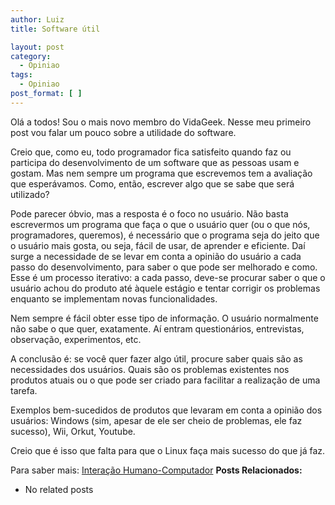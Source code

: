 ```yaml
---
author: Luiz
title: Software útil

layout: post
category:
  - Opiniao
tags:
  - Opiniao
post_format: [ ]
---
```

Olá a todos! Sou o mais novo membro do VidaGeek. Nesse meu primeiro post vou falar um pouco sobre a utilidade do software.

Creio que, como eu, todo programador fica satisfeito quando faz ou participa do desenvolvimento de um software que as pessoas usam e gostam. Mas nem sempre um programa que escrevemos tem a avaliação que esperávamos. Como, então, escrever algo que se sabe que será utilizado?

Pode parecer óbvio, mas a resposta é o foco no usuário. Não basta escrevermos um programa que faça o que o usuário quer (ou o que nós, programadores, queremos), é necessário que o programa seja do jeito que o usuário mais gosta, ou seja, fácil de usar, de aprender e eficiente. Daí surge a necessidade de se levar em conta a opinião do usuário a cada passo do desenvolvimento, para saber o que pode ser melhorado e como. Esse é um processo iterativo: a cada passo, deve-se procurar saber o que o usuário achou do produto até àquele estágio e tentar corrigir os problemas enquanto se implementam novas funcionalidades.

Nem sempre é fácil obter esse tipo de informação. O usuário normalmente não sabe o que quer, exatamente. Aí entram questionários, entrevistas, observação, experimentos, etc.

A conclusão é: se você quer fazer algo útil, procure saber quais são as necessidades dos usuários. Quais são os problemas existentes nos produtos atuais ou o que pode ser criado para facilitar a realização de uma tarefa.

Exemplos bem-sucedidos de produtos que levaram em conta a opinião dos usuários: Windows (sim, apesar de ele ser cheio de problemas, ele faz sucesso), Wii, Orkut, Youtube.

Creio que é isso que falta para que o Linux faça mais sucesso do que já faz.

Para saber mais: [Interação Humano-Computador][1] 
**Posts Relacionados:** 
*   No related posts












 [1]: http://pt.wikipedia.org/wiki/Intera%C3%A7%C3%A3o_homem-computador





